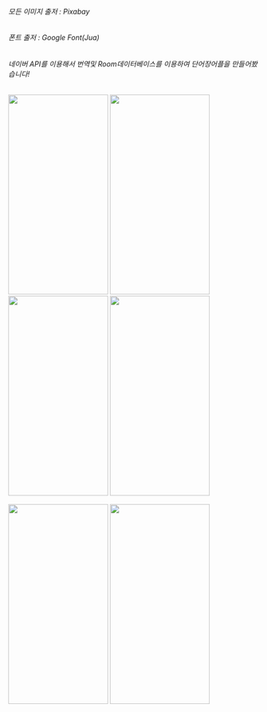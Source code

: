 ###### 모든 이미지 출저 : Pixabay

###### 폰트 출저 : Google Font(Jua)

###### 네이버 API를 이용해서 번역및 Room데이터베이스를 이용하여 단어장어플을 만들어봤습니다!

<img src="https://user-images.githubusercontent.com/87749498/176985446-3aa5517e-7e60-4e91-83c6-e29fcc314ee3.png"  width="200" height="400"/> <img src="https://user-images.githubusercontent.com/87749498/176985449-59a25ad8-3007-4e07-be1a-d5cb0008f84e.png"  width="200" height="400"/> <img src="https://user-images.githubusercontent.com/87749498/176985453-7eadc3f9-c6f4-4774-926d-4dc160b6b792.png"  width="200" height="400"/> <img src="https://user-images.githubusercontent.com/87749498/176985454-8a93b9fe-ce86-4756-8cc7-bf293c68dbc9.png"  width="200" height="400"/>

<img src="https://user-images.githubusercontent.com/87749498/176985455-3491edf9-333a-46aa-a6ce-ea061f969b99.png"  width="200" height="400"/> <img src="https://user-images.githubusercontent.com/87749498/176985456-86e2562c-e15c-472a-a00d-dce4d9691ca4.png"  width="200" height="400"/>



